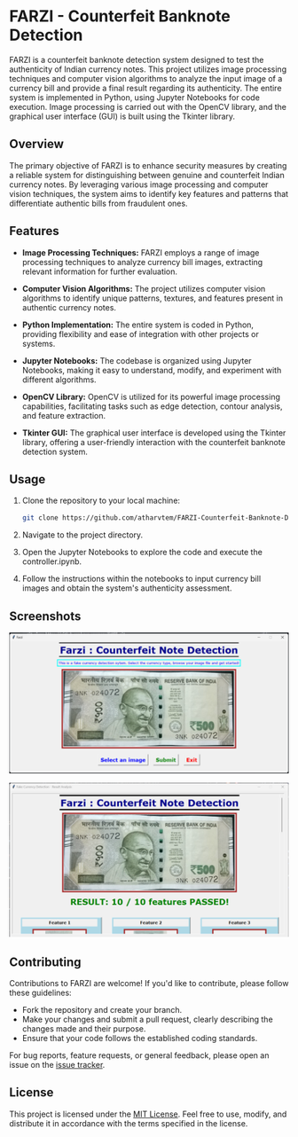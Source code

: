 # FARZI - Counterfeit Banknote Detection

FARZI is a counterfeit banknote detection system designed to test the authenticity of Indian currency notes. This project utilizes image processing techniques and computer vision algorithms to analyze the input image of a currency bill and provide a final result regarding its authenticity. The entire system is implemented in Python, using Jupyter Notebooks for code execution. Image processing is carried out with the OpenCV library, and the graphical user interface (GUI) is built using the Tkinter library.

## Overview

The primary objective of FARZI is to enhance security measures by creating a reliable system for distinguishing between genuine and counterfeit Indian currency notes. By leveraging various image processing and computer vision techniques, the system aims to identify key features and patterns that differentiate authentic bills from fraudulent ones.

## Features

- **Image Processing Techniques:** FARZI employs a range of image processing techniques to analyze currency bill images, extracting relevant information for further evaluation.

- **Computer Vision Algorithms:** The project utilizes computer vision algorithms to identify unique patterns, textures, and features present in authentic currency notes.

- **Python Implementation:** The entire system is coded in Python, providing flexibility and ease of integration with other projects or systems.

- **Jupyter Notebooks:** The codebase is organized using Jupyter Notebooks, making it easy to understand, modify, and experiment with different algorithms.

- **OpenCV Library:** OpenCV is utilized for its powerful image processing capabilities, facilitating tasks such as edge detection, contour analysis, and feature extraction.

- **Tkinter GUI:** The graphical user interface is developed using the Tkinter library, offering a user-friendly interaction with the counterfeit banknote detection system.

## Usage

1. Clone the repository to your local machine:

    ```bash
    git clone https://github.com/atharvtem/FARZI-Counterfeit-Banknote-Detection-.git
    ```

2. Navigate to the project directory.

3. Open the Jupyter Notebooks to explore the code and execute the controller.ipynb.

4. Follow the instructions within the notebooks to input currency bill images and obtain the system's authenticity assessment.

## Screenshots

![WebBrowser Screenshot 1](https://github.com/atharvtem/FARZI-Counterfeit-Banknote-Detection-/blob/main/1.png)

![WebBrowser Screenshot 2](https://github.com/atharvtem/FARZI-Counterfeit-Banknote-Detection-/blob/main/2.png)

## Contributing

Contributions to FARZI are welcome! If you'd like to contribute, please follow these guidelines:

- Fork the repository and create your branch.
- Make your changes and submit a pull request, clearly describing the changes made and their purpose.
- Ensure that your code follows the established coding standards.

For bug reports, feature requests, or general feedback, please open an issue on the [issue tracker](https://github.com/your-username/FARZI/issues).

## License

This project is licensed under the [MIT License](LICENSE). Feel free to use, modify, and distribute it in accordance with the terms specified in the license.
